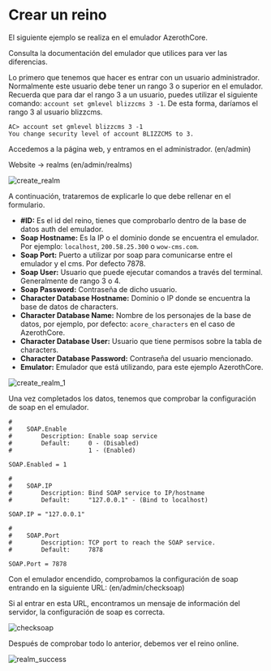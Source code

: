 # Crear un reino

El siguiente ejemplo se realiza en el emulador AzerothCore.

Consulta la documentación del emulador que utilices para ver las diferencias.

Lo primero que tenemos que hacer es entrar con un usuario administrador. Normalmente este usuario debe tener un rango 3 o superior en el emulador. Recuerda que para dar el rango 3 a un usuario, puedes utilizar el siguiente comando: `account set gmlevel blizzcms 3 -1`. De esta forma, daríamos el rango 3 al usuario blizzcms.

```
AC> account set gmlevel blizzcms 3 -1
You change security level of account BLIZZCMS to 3.
```

Accedemos a la página web, y entramos en el administrador. (en/admin)

Website → realms (en/admin/realms)

![create_realm](https://user-images.githubusercontent.com/2810187/144528594-b403eec8-f2c9-4174-b1c8-654d63ecb311.png)

A continuación, trataremos de explicarle lo que debe rellenar en el formulario.

- **#ID:** Es el id del reino, tienes que comprobarlo dentro de la base de datos auth del emulador.
- **Soap Hostname:** Es la IP o el dominio donde se encuentra el emulador. Por ejemplo: `localhost`, `200.58.25.300` o `wow-cms.com`.
- **Soap Port:** Puerto a utilizar por soap para comunicarse entre el emulador y el cms. Por defecto 7878.
- **Soap User:** Usuario que puede ejecutar comandos a través del terminal. Generalmente de rango 3 o 4.
- **Soap Password:** Contraseña de dicho usuario.
- **Character Database Hostname:** Dominio o IP donde se encuentra la base de datos de characters.
- **Character Database Name:** Nombre de los personajes de la base de datos, por ejemplo, por defecto: `acore_characters` en el caso de AzerothCore.
- **Character Database User:** Usuario que tiene permisos sobre la tabla de characters.
- **Character Database Password:** Contraseña del usuario mencionado.
- **Emulator:** Emulador que está utilizando, para este ejemplo AzerothCore.

![create_realm_1](https://user-images.githubusercontent.com/2810187/144529658-86091963-d312-4fea-9f11-e903c74e65df.png)

Una vez completados los datos, tenemos que comprobar la configuración de soap en el emulador.

```
#
#    SOAP.Enable
#        Description: Enable soap service
#        Default:     0 - (Disabled)
#                     1 - (Enabled)

SOAP.Enabled = 1

#
#    SOAP.IP
#        Description: Bind SOAP service to IP/hostname
#        Default:     "127.0.0.1" - (Bind to localhost)

SOAP.IP = "127.0.0.1"

#
#    SOAP.Port
#        Description: TCP port to reach the SOAP service.
#        Default:     7878

SOAP.Port = 7878
```

Con el emulador encendido, comprobamos la configuración de soap entrando en la siguiente URL: (en/admin/checksoap)

Si al entrar en esta URL, encontramos un mensaje de información del servidor, la configuración de soap es correcta.

![checksoap](https://user-images.githubusercontent.com/2810187/144530146-a1f14322-9f8d-4c98-b9ac-2ebb96a8833f.png)

Después de comprobar todo lo anterior, debemos ver el reino online.

![realm_success](https://user-images.githubusercontent.com/2810187/144530244-50e52948-de25-44b6-972f-e6f0f33e8047.png)
